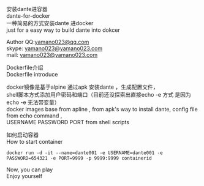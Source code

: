 安装dante进容器  
dante-for-docker  
一种简易的方式安装dante 进docker  
just for a easy way to build dante into dokcer  
  
Author QQ:yamano023@qq.com  
skype: yamano023@yamano023.com  
mail: yamano023@yamano023.com  
  
Dockerfile介绍  
Dockerfile introduce  

docker镜像是基于alpine 通过apk 安装dante ，生成配置文件，  
shell脚本方式添加用户密码和端口（目前还没探索出直接echo -e 方式 是因为echo -e 无法带变量）  
docker images base from apline ,  from apk's way to install dante, config file from echo command ,    
USERNAME PASSWORD PORT from shell scripts     
  
如何启动容器  
How to start container  
  
```
docker run -d -it --name=dante001 -e USERNAME=dante001 -e PASSWORD=654321 -e PORT=9999 -p 9999:9999 containerid 
```
    
Now, you can play  
Enjoy yourself  
